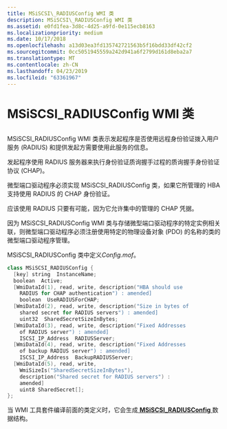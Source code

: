 ```yaml
---
title: MSiSCSI\_RADIUSConfig WMI 类
description: MSiSCSI\_RADIUSConfig WMI 类
ms.assetid: e0fd1fea-3d8c-4d25-a9fd-0e115ecb8163
ms.localizationpriority: medium
ms.date: 10/17/2018
ms.openlocfilehash: a13d03ea3fd135742721563b5f16bdd33df42cf2
ms.sourcegitcommit: 0cc5051945559a242d941a6f2799d161d8eba2a7
ms.translationtype: MT
ms.contentlocale: zh-CN
ms.lasthandoff: 04/23/2019
ms.locfileid: "63361967"
---
```

# <a name="msiscsiradiusconfig-wmi-class"></a>MSiSCSI\_RADIUSConfig WMI 类


## <span id="ddk_msiscsi_radiusconfig_wmi_class_kr"></span><span id="DDK_MSISCSI_RADIUSCONFIG_WMI_CLASS_KR"></span>


MSiSCSI\_RADIUSConfig WMI 类表示发起程序是否使用远程身份验证拨入用户服务 (RADIUS) 和提供发起方需要使用此服务的信息。

发起程序使用 RADIUS 服务器来执行身份验证质询握手过程的质询握手身份验证协议 (CHAP)。

微型端口驱动程序必须实现 MSiSCSI\_RADIUSConfig 类，如果它所管理的 HBA 支持使用 RADIUS 的 CHAP 身份验证。

应该使用 RADIUS 只要有可能，因为它允许集中的管理的 CHAP 凭据。

因为 MSiSCSI\_RADIUSConfig WMI 类与存储微型端口驱动程序的特定实例相关联，则微型端口驱动程序必须注册使用特定的物理设备对象 (PDO) 的名称的类的微型端口驱动程序管理。

MSiSCSI\_RADIUSConfig 类中定义*Config.mof*。

```cpp
class MSiSCSI_RADIUSConfig {
  [key] string  InstanceName;
  boolean  Active;
  [WmiDataId(1), read, write, description("HBA should use 
    RADIUS for CHAP authentication") : amended] 
    boolean  UseRADIUSForCHAP;
  [WmiDataId(2), read, write, description("Size in bytes of 
    shared secret for RADIUS servers") : amended] 
    uint32  SharedSecretSizeInBytes;
  [WmiDataId(3), read, write, description("Fixed Addresses 
    of RADIUS server") : amended] 
    ISCSI_IP_Address  RADIUSServer;
  [WmiDataId(4), read, write, description("Fixed Addresses 
    of backup RADIUS server") : amended] 
    ISCSI_IP_Address  BackupRADIUSServer;
  [WmiDataId(5), read, write, 
    WmiSizeIs("SharedSecretSizeInBytes"), 
    description("Shared secret for RADIUS servers") :
    amended] 
    uint8 SharedSecret[];
};
```

当 WMI 工具套件编译前面的类定义时，它会生成[ **MSiSCSI\_RADIUSConfig** ](https://msdn.microsoft.com/library/windows/hardware/ff563112)数据结构。

 

 





